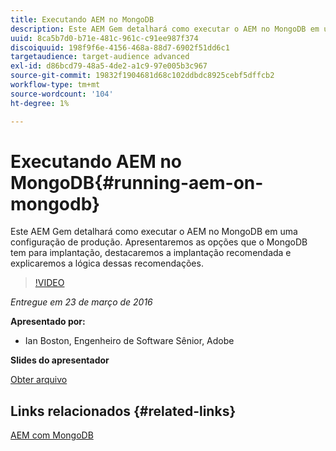 ```yaml
---
title: Executando AEM no MongoDB
description: Este AEM Gem detalhará como executar o AEM no MongoDB em uma configuração de produção. Apresentaremos as opções que o MongoDB tem para implantação, destacaremos a implantação recomendada e explicaremos a lógica dessas recomendações.
uuid: 8ca5b7d0-b71e-481c-961c-c91ee987f374
discoiquuid: 198f9f6e-4156-468a-88d7-6902f51dd6c1
targetaudience: target-audience advanced
exl-id: d86bcd79-48a5-4de2-a1c9-97e005b3c967
source-git-commit: 19832f1904681d68c102ddbdc8925cebf5dffcb2
workflow-type: tm+mt
source-wordcount: '104'
ht-degree: 1%

---
```


# Executando AEM no MongoDB{#running-aem-on-mongodb}

Este AEM Gem detalhará como executar o AEM no MongoDB em uma configuração de produção. Apresentaremos as opções que o MongoDB tem para implantação, destacaremos a implantação recomendada e explicaremos a lógica dessas recomendações.

>[!VIDEO](https://video.tv.adobe.com/v/19304/?quality=9)

*Entregue em 23 de março de 2016*

**Apresentado por:**

* Ian Boston, Engenheiro de Software Sênior, Adobe

**Slides do apresentador**

[Obter arquivo](assets/aem-gems-032316-onmongodb.pdf)

## Links relacionados {#related-links}

[AEM com MongoDB](https://docs.adobe.com/content/docs/en/aem/6-1/deploy/platform/aem-with-mongodb.html)

<!--
[Get back to the Overview](https://helpx.adobe.com/experience-manager/kt/eseminars/gems/aem-index.html)
-->
